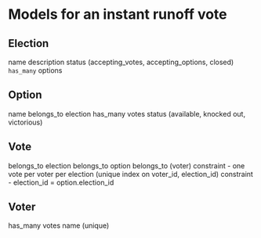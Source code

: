 # Models for an instant runoff vote

## Election

name
description
status (accepting_votes, accepting_options, closed)
`has_many` options

## Option

name
belongs_to election
has_many votes
status (available, knocked out, victorious)

## Vote

belongs_to election
belongs_to option
belongs_to (voter)
constraint - one vote per voter per election (unique index on voter_id, election_id)
constraint - election_id = option.election_id

## Voter

has_many votes
name (unique)
